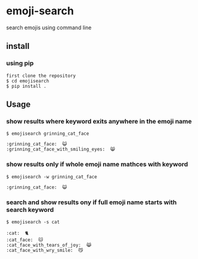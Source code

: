 # emoji-search
search emojis using command line

## install
### using pip
```
first clone the repository
$ cd emojisearch
$ pip install .
```

## Usage
### show results where keyword exits anywhere in the emoji name
```
$ emojisearch grinning_cat_face

:grinning_cat_face:  😺
:grinning_cat_face_with_smiling_eyes:  😸
```
### show results only if whole emoji name mathces with keyword
```
$ emojisearch -w grinning_cat_face

:grinning_cat_face:  😺
```

### search and show results ony if full emoji name starts with search keyword
```
$ emojisearch -s cat

:cat:  🐈
:cat_face:  🐱
:cat_face_with_tears_of_joy:  😹
:cat_face_with_wry_smile:  😼
```
